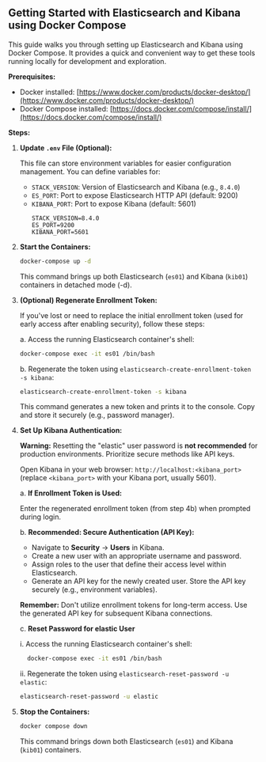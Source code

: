 ## Getting Started with Elasticsearch and Kibana using Docker Compose

This guide walks you through setting up Elasticsearch and Kibana using Docker Compose. It provides a quick and convenient way to get these tools running locally for development and exploration.

**Prerequisites:**

- Docker installed: [https://www.docker.com/products/docker-desktop/](https://www.docker.com/products/docker-desktop/)
- Docker Compose installed: [https://docs.docker.com/compose/install/](https://docs.docker.com/compose/install/)

**Steps:**

1. **Update `.env` File (Optional):**

   This file can store environment variables for easier configuration management. You can define variables for:

   - `STACK_VERSION`: Version of Elasticsearch and Kibana (e.g., `8.4.0`)
   - `ES_PORT`: Port to expose Elasticsearch HTTP API (default: 9200)
   - `KIBANA_PORT`: Port to expose Kibana (default: 5601)
      ```
      STACK_VERSION=8.4.0
      ES_PORT=9200
      KIBANA_PORT=5601
      ```

2. **Start the Containers:**

   ```bash
   docker-compose up -d
   ```

   This command brings up both Elasticsearch (`es01`) and Kibana (`kib01`) containers in detached mode (-d).

3. **(Optional) Regenerate Enrollment Token:**

   If you've lost or need to replace the initial enrollment token (used for early access after enabling security), follow these steps:

   a. Access the running Elasticsearch container's shell:

      ```bash
      docker-compose exec -it es01 /bin/bash
      ```

   b. Regenerate the token using `elasticsearch-create-enrollment-token -s kibana`:

      ```bash
      elasticsearch-create-enrollment-token -s kibana
      ```

      This command generates a new token and prints it to the console. Copy and store it securely (e.g., password manager).

4. **Set Up Kibana Authentication:**

   **Warning:** Resetting the "elastic" user password is **not recommended** for production environments. Prioritize secure methods like API keys.

   Open Kibana in your web browser: `http://localhost:<kibana_port>` (replace `<kibana_port>` with your Kibana port, usually 5601).

   a. **If Enrollment Token is Used:**

      Enter the regenerated enrollment token (from step 4b) when prompted during login.

   b. **Recommended: Secure Authentication (API Key):**

      - Navigate to **Security** -> **Users** in Kibana.
      - Create a new user with an appropriate username and password.
      - Assign roles to the user that define their access level within Elasticsearch.
      - Generate an API key for the newly created user. Store the API key securely (e.g., environment variables).

      **Remember:** Don't utilize enrollment tokens for long-term access. Use the generated API key for subsequent Kibana connections.

   c. **Reset Password for elastic User**

    i. Access the running Elasticsearch container's shell:

    ```bash
      docker-compose exec -it es01 /bin/bash
    ```

    ii. Regenerate the token using `elasticsearch-reset-password -u elastic`:

    ```bash
    elasticsearch-reset-password -u elastic
    ```

2. **Stop the Containers:**
   ```bash
   docker compose down
   ```

   This command brings down both Elasticsearch (`es01`) and Kibana (`kib01`) containers.
